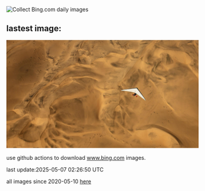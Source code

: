 ![Collect Bing.com daily images](https://github.com/counter2015/bing-daily-images/workflows/Collect%20Bing.com%20daily%20images/badge.svg)
## lastest image:
![](images/img.jpg)

use github actions to download www.bing.com images.

last update:2025-05-07 02:26:50 UTC

all images since 2020-05-10 [here](https://github.com/counter2015/bing-daily-images/tree/master/images) 
